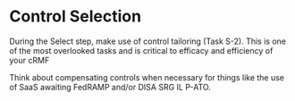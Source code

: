 # Control Selection

During the Select step, make use of control tailoring (Task S-2). This is one of the most overlooked tasks and is critical to efficacy and efficiency of your cRMF

Think about compensating controls when necessary for things like the use of SaaS awaiting FedRAMP and/or DISA SRG IL P-ATO.
